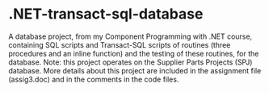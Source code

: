 .NET-transact-sql-database
==================================

A database project, from my Component Programming with .NET course, containing SQL scripts and Transact-SQL scripts of routines (three procedures and an inline function) and the testing of these routines, for the database. Note: this project operates on the Supplier Parts Projects (SPJ) database. More details about this project are included in the assignment file (assig3.doc) and in the comments in the code files. 
